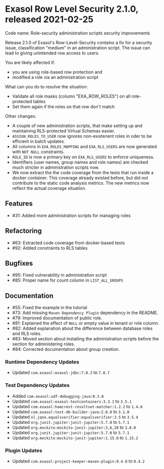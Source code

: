 # Exasol Row Level Security 2.1.0, released 2021-02-25

Code name: Role-security administration scripts security improvements

Release 2.1.0 of Exasol's Row-Level-Security contains a fix for a security issue, classification "medium" in an administration script. The issue can lead to giving unintended row access to users.

You are likely affected if:

* you are using role-based row protection and
* modified a role via an administration script

What can you do to resolve the situation:

* Validate all role masks (column "EXA_ROW_ROLES") on all role-protected tables
* Set them again if the roles on that row don't match

Other changes:

* A couple of new administration scripts, that make setting up and maintaining RLS-protected Virtual Schemas easier.
* `ASSIGN_ROLES_TO_USER` now ignores non-existenent roles in oder to be efficient in batch updates.
* All columns in `EXA_ROLES_MAPPING` and `EXA_RLS_USERS` are now generated with `NOT NULL` constraints.
* `ROLE_ID` is now a primary key on `EXA_RLS_USERS` to enforce uniqueness.
* Identifiers (user names, group names and role names) are checked much stricter in administration scripts now.
* We now extract the the code coverage from the tests that run inside a docker container. This coverage already existed before, but did not contribute to the static code analysis metrics. The new metrics now reflect the actual coverage situation.

## Features

* #31: Added more administration scripts for managing roles

## Refactoring

* #63: Extracted code coverage from docker-based tests
* #92: Added constraints to RLS tables

## Bugfixes

* #95: Fixed vulnerability in administration script
* #85: Proper name for count column in `LIST_ALL_GROUPS`

## Documentation

* #55: Fixed the example in the tutorial
* #73: Add missing `Maven Dependency Plugin` dependency in the README.
* #79: Improved documentation of public role.
* #81: Explained the effect of `NULL` or empty value in tenant or role column.
* #82: Added explanation about the difference between database roles and RLS roles.
* #83: Moved section about installing the administration scripts before the section for administering roles.
* #84: Corrected documentation about group creation.

### Runtime Dependency Updates

* Updated `com.exasol:exasol-jdbc:7.0.3` to `7.0.7`

### Test Dependency Updates

* Added `com.exasol:udf-debugging-java:0.3.0`
* Updated `com.exasol:exasol-testcontainers:3.3.1` to `3.5.1`
* Updated `com.exasol:hamcrest-resultset-matcher:1.2.2` to `1.4.0`
* Updated `com.exasol:test-db-builder-java:2.0.0` to `3.1.0`
* Updated `nl.jqno.equalsverifier:equalsverifier:3.5` to `3.5.4`
* Updated `org.junit.jupiter:junit-jupiter:5.7.0` to `5.7.1`
* Updated `org.mockito:mockito-junit-jupiter:3,6,28` to `3.8.0`
* Updated `org.junit.jupiter:junit-jupiter:5.7.0` to `5.7.1`
* Updated `org.mockito:mockito-junit-jupiter:1.15.0` to `1.15.2`

### Plugin Updates

* Updated `com.exasol:project-keeper-maven-plugin:0.4.0` to `0.4.2`
